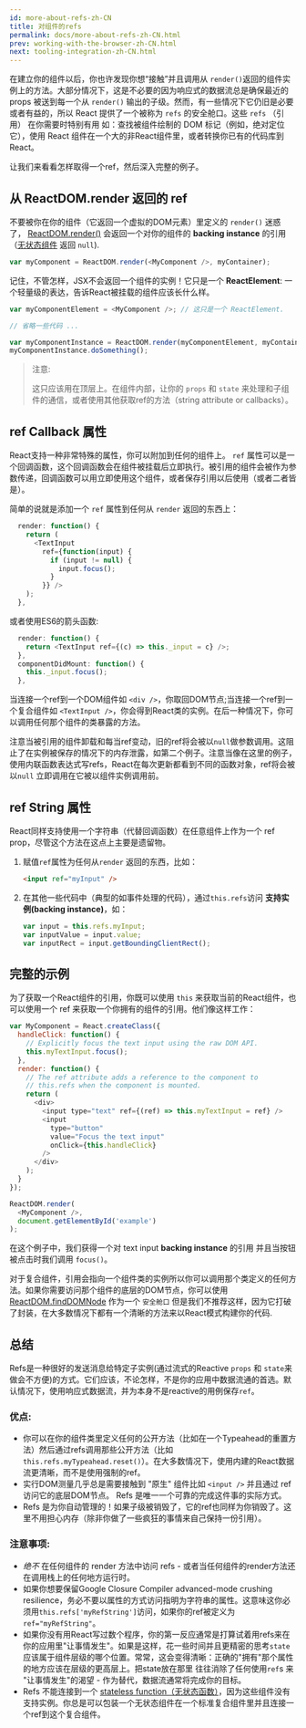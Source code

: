 ```yaml
---
id: more-about-refs-zh-CN
title: 对组件的refs
permalink: docs/more-about-refs-zh-CN.html
prev: working-with-the-browser-zh-CN.html
next: tooling-integration-zh-CN.html
---
```

在建立你的组件以后，你也许发现你想“接触”并且调用从 `render()`返回的组件实例上的方法。大部分情况下，这是不必要的因为响应式的数据流总是确保最近的 props 被送到每一个从 `render()` 输出的子级。然而，有一些情况下它仍旧是必要或者有益的，所以 React 提供了一个被称为 `refs` 的安全舱口。这些 `refs` （引用） 在你需要时特别有用 如：查找被组件绘制的 DOM 标记（例如，绝对定位它），使用 React 组件在一个大的非React组件里，或者转换你已有的代码库到React。

让我们来看看怎样取得一个ref，然后深入完整的例子。

## 从 ReactDOM.render 返回的 ref

不要被你在你的组件（它返回一个虚拟的DOM元素）里定义的 `render()` 迷惑了， [ReactDOM.render()](/react/docs/top-level-api.html#reactdom.render) 会返回一个对你的组件的 **backing instance** 的引用（[无状态组件](/react/docs/reusable-components.html#stateless-functions) 返回 `null`).

```js
var myComponent = ReactDOM.render(<MyComponent />, myContainer);
```

记住，不管怎样，JSX不会返回一个组件的实例！它只是一个 **ReactElement**: 一个轻量级的表达，告诉React被挂载的组件应该长什么样。

```js
var myComponentElement = <MyComponent />; // 这只是一个 ReactElement.

// 省略一些代码 ...

var myComponentInstance = ReactDOM.render(myComponentElement, myContainer);
myComponentInstance.doSomething();
```

> 注意:
>
> 这只应该用在顶层上。在组件内部，让你的 `props` 和 `state` 来处理和子组件的通信，或者使用其他获取ref的方法（string attribute or callbacks）。

## ref Callback 属性

React支持一种非常特殊的属性，你可以附加到任何的组件上。 `ref` 属性可以是一个回调函数，这个回调函数会在组件被挂载后立即执行。被引用的组件会被作为参数传递，回调函数可以用立即使用这个组件，或者保存引用以后使用（或者二者皆是）。

简单的说就是添加一个 `ref` 属性到任何从 `render` 返回的东西上：

```js
  render: function() {
    return (
      <TextInput
        ref={function(input) {
          if (input != null) {
            input.focus();
          }
        }} />
    );
  },
```
或者使用ES6的箭头函数:

```js
  render: function() {
    return <TextInput ref={(c) => this._input = c} />;
  },
  componentDidMount: function() {
    this._input.focus();
  },
```

当连接一个ref到一个DOM组件如 `<div />`，你取回DOM节点;当连接一个ref到一个复合组件如 `<TextInput />`，你会得到React类的实例。在后一种情况下，你可以调用任何那个组件的类暴露的方法。

注意当被引用的组件卸载和每当ref变动，旧的ref将会被以`null`做参数调用。这阻止了在实例被保存的情况下的内存泄露，如第二个例子。注意当像在这里的例子，使用内联函数表达式写refs，React在每次更新都看到不同的函数对象，ref将会被以`null` 立即调用在它被以组件实例调用前。

## ref String 属性

React同样支持使用一个字符串（代替回调函数）在任意组件上作为一个 ref prop，尽管这个方法在这点上主要是遗留物。

1. 赋值`ref`属性为任何从`render` 返回的东西，比如：

    ```html
    <input ref="myInput" />
    ```

2. 在其他一些代码中（典型的如事件处理的代码），通过`this.refs`访问 **支持实例(backing instance)**，如：

    ```javascript
    var input = this.refs.myInput;
    var inputValue = input.value;
    var inputRect = input.getBoundingClientRect();
    ```

## 完整的示例

为了获取一个React组件的引用，你既可以使用 `this` 来获取当前的React组件，也可以使用一个 ref 来获取一个你拥有的组件的引用。他们像这样工作：

```javascript
var MyComponent = React.createClass({
  handleClick: function() {
    // Explicitly focus the text input using the raw DOM API.
    this.myTextInput.focus();
  },
  render: function() {
    // The ref attribute adds a reference to the component to
    // this.refs when the component is mounted.
    return (
      <div>
        <input type="text" ref={(ref) => this.myTextInput = ref} />
        <input
          type="button"
          value="Focus the text input"
          onClick={this.handleClick}
        />
      </div>
    );
  }
});

ReactDOM.render(
  <MyComponent />,
  document.getElementById('example')
);
```

在这个例子中，我们获得一个对 text input **backing instance** 的引用 并且当按钮被点击时我们调用 `focus()`。

对于复合组件，引用会指向一个组件类的实例所以你可以调用那个类定义的任何方法。如果你需要访问那个组件的底层的DOM节点，你可以使用 [ReactDOM.findDOMNode](/react/docs/top-level-api.html#reactdom.finddomnode) 作为一个 `安全舱口` 但是我们不推荐这样，因为它打破了封装，在大多数情况下都有一个清晰的方法来以React模式构建你的代码.

## 总结

Refs是一种很好的发送消息给特定子实例(通过流式的Reactive `props` 和 `state`来做会不方便)的方式。它们应该，不论怎样，不是你的应用中数据流通的首选。默认情况下，使用响应式数据流，并为本身不是reactive的用例保存`ref`。

### 优点:

- 你可以在你的组件类里定义任何的公开方法（比如在一个Typeahead的重置方法）然后通过refs调用那些公开方法（比如`this.refs.myTypeahead.reset()`）。在大多数情况下，使用内建的React数据流更清晰，而不是使用强制的ref。
- 实行DOM测量几乎总是需要接触到 "原生" 组件比如 `<input />` 并且通过 ref 访问它的底层DOM节点。 Refs 是唯一一个可靠的完成这件事的实际方式。
- Refs 是为你自动管理的！如果子级被销毁了，它的ref也同样为你销毁了。这里不用担心内存（除非你做了一些疯狂的事情来自己保持一份引用）。

### 注意事项:

- *绝不* 在任何组件的 render 方法中访问 refs - 或者当任何组件的render方法还在调用栈上的任何地方运行时。
- 如果你想要保留Google Closure Compiler advanced-mode crushing resilience，务必不要以属性的方式访问指明为字符串的属性。这意味这你必须用`this.refs['myRefString']`访问，如果你的ref被定义为`ref="myRefString"`。
- 如果你没有用React写过数个程序，你的第一反应通常是打算试着用refs来在你的应用里"让事情发生"。如果是这样，花一些时间并且更精密的思考`state`应该属于组件层级的哪个位置。常常，这会变得清晰：正确的"拥有"那个属性的地方应该在层级的更高层上。把state放在那里 往往消除了任何使用`ref`s 来 "让事情发生"的渴望 - 作为替代，数据流通常将完成你的目标。
- Refs 不能连接到一个 [stateless function（无状态函数）](/react/docs/reusable-components.html#stateless-functions)，因为这些组件没有支持实例。你总是可以包装一个无状态组件在一个标准复合组件里并且连接一个ref到这个复合组件。
